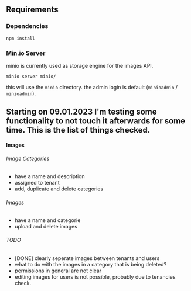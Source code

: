 ## Requirements

### Dependencies

``
npm install
``

### Min.io Server

minio is currently used as storage engine for the images API.

```
minio server minio/
```

this will use the ``minio`` directory. the admin login is default (``minioadmin`` / ``minioadmin``).


## Starting on 09.01.2023 I'm testing some functionality to not touch it afterwards for some time. This is the list of things checked.

#### Images

###### Image Categories

* have a name and description
* assigned to tenant
* add, duplicate and delete categories

###### Images

* have a name and categorie
* upload and delete images

###### TODO
* [DONE] clearly seperate images between tenants and users
* what to do with the images in a category that is being deleted?
* permissions in general are not clear
* editing images for users is not possible, probably due to tenancies check.

#### 